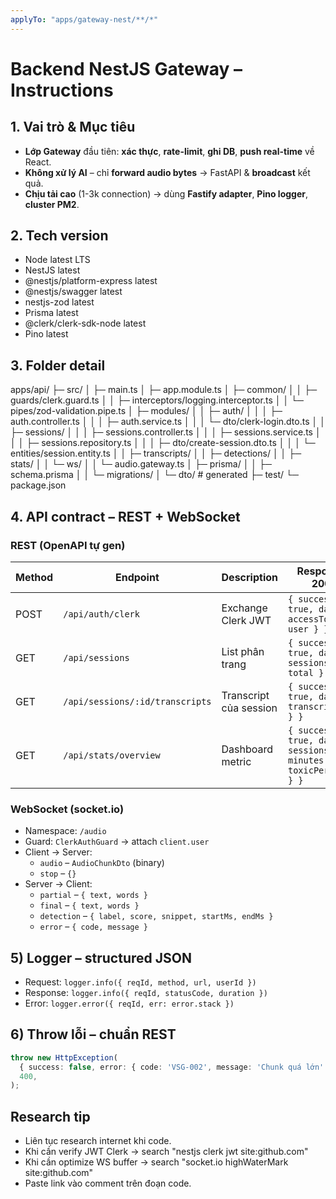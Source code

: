 ```yaml
---
applyTo: "apps/gateway-nest/**/*"
---
```


# Backend NestJS Gateway – Instructions

## 1. Vai trò & Mục tiêu
- **Lớp Gateway** đầu tiên: **xác thực**, **rate-limit**, **ghi DB**, **push real-time** về React.
- **Không xử lý AI** – chỉ **forward audio bytes** → FastAPI & **broadcast** kết quả.
- **Chịu tải cao** (1-3k connection) → dùng **Fastify adapter**, **Pino logger**, **cluster PM2**.

## 2.  Tech version
- Node latest  LTS 
- NestJS latest 
- @nestjs/platform-express latest 
- @nestjs/swagger latest 
- nestjs-zod latest 
- Prisma latest 
- @clerk/clerk-sdk-node latest 
- Pino latest 

## 3. Folder detail
apps/api/
├─ src/
│  ├─ main.ts
│  ├─ app.module.ts
│  ├─ common/
│  │  ├─ guards/clerk.guard.ts
│  │  ├─ interceptors/logging.interceptor.ts
│  │  └─ pipes/zod-validation.pipe.ts
│  ├─ modules/
│  │  ├─ auth/
│  │  │  ├─ auth.controller.ts
│  │  │  ├─ auth.service.ts
│  │  │  └─ dto/clerk-login.dto.ts
│  │  ├─ sessions/
│  │  │  ├─ sessions.controller.ts
│  │  │  ├─ sessions.service.ts
│  │  │  ├─ sessions.repository.ts
│  │  │  ├─ dto/create-session.dto.ts
│  │  │  └─ entities/session.entity.ts
│  │  ├─ transcripts/
│  │  ├─ detections/
│  │  ├─ stats/
│  │  └─ ws/
│  │     └─ audio.gateway.ts
│  ├─ prisma/
│  │  ├─ schema.prisma
│  │  └─ migrations/
│  └─ dto/              # generated
├─ test/
└─ package.json

## 4. API contract – **REST + WebSocket**
### REST (OpenAPI tự gen)
| Method | Endpoint | Description | Response 200 |
|---|---|---|---|
| POST | `/api/auth/clerk` | Exchange Clerk JWT | `{ success: true, data: { accessToken, user } }` |
| GET | `/api/sessions` | List phân trang | `{ success: true, data: { sessions[], total } }` |
| GET | `/api/sessions/:id/transcripts` | Transcript của session | `{ success: true, data: { transcripts[] } }` |
| GET | `/api/stats/overview` | Dashboard metric | `{ success: true, data: { sessions, minutes, toxicPercent } }` |

### WebSocket (socket.io)
- Namespace: `/audio`
- Guard: `ClerkAuthGuard` → attach `client.user`
- Client → Server:
  - `audio` – `AudioChunkDto` (binary)
  - `stop` – `{}`
- Server → Client:
  - `partial` – `{ text, words }`
  - `final` – `{ text, words }`
  - `detection` – `{ label, score, snippet, startMs, endMs }`
  - `error` – `{ code, message }`

## 5) Logger – **structured JSON**
- Request: `logger.info({ reqId, method, url, userId })`
- Response: `logger.info({ reqId, statusCode, duration })`
- Error: `logger.error({ reqId, err: error.stack })`

## 6) Throw lỗi – **chuẩn REST**
```ts
throw new HttpException(
  { success: false, error: { code: 'VSG-002', message: 'Chunk quá lớn' } },
  400,
);
```

## Research tip
- Liên tục research internet khi code.
- Khi cần verify JWT Clerk → search "nestjs clerk jwt site:github.com"
- Khi cần optimize WS buffer → search "socket.io highWaterMark site:github.com"
- Paste link vào comment trên đoạn code.
```
